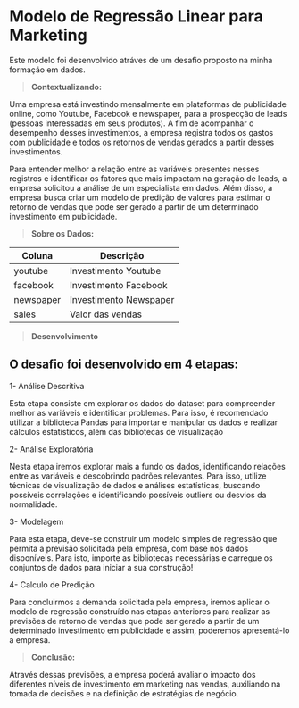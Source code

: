 # Modelo de Regressão Linear para Marketing

Este modelo foi desenvolvido atráves de um desafio proposto na minha formação em dados.

> **Contextualizando:**

Uma empresa está investindo mensalmente em plataformas de publicidade online,
como Youtube, Facebook e newspaper, para a prospecção de leads (pessoas
interessadas em seus produtos). A fim de acompanhar o desempenho desses
investimentos, a empresa registra todos os gastos com publicidade e todos os retornos
de vendas gerados a partir desses investimentos.

Para entender melhor a relação entre as variáveis presentes nesses registros e
identificar os fatores que mais impactam na geração de leads, a empresa solicitou a
análise de um especialista em dados. Além disso, a empresa busca criar um
modelo de predição de valores para estimar o retorno de vendas que pode ser gerado
a partir de um determinado investimento em publicidade.

> **Sobre os Dados:**

| Coluna      | Descrição   | 
|-------------|-------------|
| youtube     | Investimento Youtube   | 
| facebook    | Investimento Facebook  |
| newspaper   | Investimento Newspaper |
| sales       | Valor das vendas       |

> **Desenvolvimento**

## O desafio foi desenvolvido em 4 etapas:

1- Análise Descritiva
  
  Esta etapa consiste em explorar os dados do dataset para compreender melhor as
variáveis e identificar problemas. Para isso, é recomendado utilizar a biblioteca
Pandas para importar e manipular os dados e realizar cálculos estatísticos, além das
bibliotecas de visualização

2- Análise Exploratória
  
  Nesta etapa iremos explorar mais a fundo os dados, identificando relações entre as
variáveis e descobrindo padrões relevantes. Para isso, utilize técnicas de
visualização de dados e análises estatísticas, buscando possíveis correlações e
identificando possíveis outliers ou desvios da normalidade.

3- Modelagem
  
  Para esta etapa, deve-se construir um modelo simples de regressão que permita a
previsão solicitada pela empresa, com base nos dados disponíveis. Para isto, importe
as bibliotecas necessárias e carregue os conjuntos de dados para iniciar a sua
construção!

4- Calculo de Predição
  
  Para concluirmos a demanda solicitada pela empresa, iremos aplicar o modelo de
regressão construído nas etapas anteriores para realizar as previsões de retorno de
vendas que pode ser gerado a partir de um determinado investimento em publicidade e
assim, poderemos apresentá-lo a empresa.

> **Conclusão:**

Através dessas previsões, a empresa poderá avaliar o impacto dos diferentes níveis de
investimento em marketing nas vendas, auxiliando na tomada de decisões e na
definição de estratégias de negócio.







